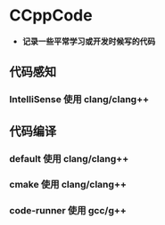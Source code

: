 # CCppCode

- **记录一些平常学习或开发时候写的代码**

## **代码感知**

### **IntelliSense 使用 clang/clang++**

## **代码编译**

### **default 使用 clang/clang++**

### **cmake 使用 clang/clang++**

### **code-runner 使用 gcc/g++**
